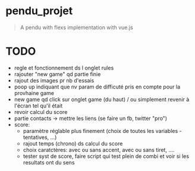 # pendu_projet

> A pendu with flexs implementation with vue.js

# TODO
- regle et fonctionnement ds l onglet rules
- rajouter "new game" qd partie finie
- rajout des images pr nb d'essais
- poop up indiquant que nv param de difficuté pris en compte pour la provhaine game
- new game qd click sur onglet game (du haut) / ou simplement revenir à l'écran tel qu'il était
- revoir calcul du score
- partie contacts -> mettre les liens (se faire un fb, twitter "pro")
- score:
    - paramètre réglable plus finement (choix de toutes les variables - tentatives, ...)
    - rajout temps (chrono) ds calcul du score
    - choix caratctères: avec ou sans accent, avec ou sans tiret, ....
    - tester syst de score, faire script qui test plein de combi et voir si les resultats ont du sens